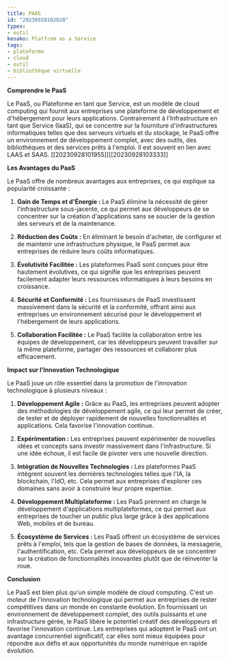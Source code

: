 ```yaml
---
title: PAAS
id: "20230928102820"
types:
- outil
kesako: Platfrom as a Service
tags:
- plateforme
- cloud
- outil
- bibliothèque virtuelle
---
```


**Comprendre le PaaS**

Le PaaS, ou Plateforme en tant que Service, est un modèle de cloud computing qui fournit aux entreprises une plateforme de développement et d'hébergement pour leurs applications. Contrairement à l'Infrastructure en tant que Service (IaaS), qui se concentre sur la fourniture d'infrastructures informatiques telles que des serveurs virtuels et du stockage, le PaaS offre un environnement de développement complet, avec des outils, des bibliothèques et des services prêts à l'emploi. Il est souvent en lien avec LAAS et SAAS. [[20230928101955]][[20230928103333]]

**Les Avantages du PaaS**

Le PaaS offre de nombreux avantages aux entreprises, ce qui explique sa popularité croissante :

1. **Gain de Temps et d'Énergie :** Le PaaS élimine la nécessité de gérer l'infrastructure sous-jacente, ce qui permet aux développeurs de se concentrer sur la création d'applications sans se soucier de la gestion des serveurs et de la maintenance.

2. **Réduction des Coûts :** En éliminant le besoin d'acheter, de configurer et de maintenir une infrastructure physique, le PaaS permet aux entreprises de réduire leurs coûts informatiques.

3. **Évolutivité Facilitée :** Les plateformes PaaS sont conçues pour être hautement évolutives, ce qui signifie que les entreprises peuvent facilement adapter leurs ressources informatiques à leurs besoins en croissance.

4. **Sécurité et Conformité :** Les fournisseurs de PaaS investissent massivement dans la sécurité et la conformité, offrant ainsi aux entreprises un environnement sécurisé pour le développement et l'hébergement de leurs applications.

5. **Collaboration Facilitée :** Le PaaS facilite la collaboration entre les équipes de développement, car les développeurs peuvent travailler sur la même plateforme, partager des ressources et collaborer plus efficacement.

**Impact sur l'Innovation Technologique**

Le PaaS joue un rôle essentiel dans la promotion de l'innovation technologique à plusieurs niveaux :

1. **Développement Agile :** Grâce au PaaS, les entreprises peuvent adopter des méthodologies de développement agile, ce qui leur permet de créer, de tester et de déployer rapidement de nouvelles fonctionnalités et applications. Cela favorise l'innovation continue.

2. **Expérimentation :** Les entreprises peuvent expérimenter de nouvelles idées et concepts sans investir massivement dans l'infrastructure. Si une idée échoue, il est facile de pivoter vers une nouvelle direction.

3. **Intégration de Nouvelles Technologies :** Les plateformes PaaS intègrent souvent les dernières technologies telles que l'IA, la blockchain, l'IdO, etc. Cela permet aux entreprises d'explorer ces domaines sans avoir à construire leur propre expertise.

4. **Développement Multiplateforme :** Les PaaS prennent en charge le développement d'applications multiplateformes, ce qui permet aux entreprises de toucher un public plus large grâce à des applications Web, mobiles et de bureau.

5. **Écosystème de Services :** Les PaaS offrent un écosystème de services prêts à l'emploi, tels que la gestion de bases de données, la messagerie, l'authentification, etc. Cela permet aux développeurs de se concentrer sur la création de fonctionnalités innovantes plutôt que de réinventer la roue.

**Conclusion**

Le PaaS est bien plus qu'un simple modèle de cloud computing. C'est un moteur de l'innovation technologique qui permet aux entreprises de rester compétitives dans un monde en constante évolution. En fournissant un environnement de développement complet, des outils puissants et une infrastructure gérée, le PaaS libère le potentiel créatif des développeurs et favorise l'innovation continue. Les entreprises qui adoptent le PaaS ont un avantage concurrentiel significatif, car elles sont mieux équipées pour répondre aux défis et aux opportunités du monde numérique en rapide évolution.